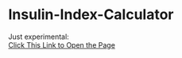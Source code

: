 # Insulin-Index-Calculator

Just experimental:  
[Click This Link to Open the Page](https://qarieast.github.io/insulin-index-calculator/nutritioniaucalc)
